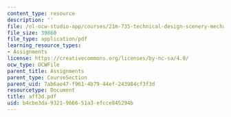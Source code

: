 ```yaml
---
content_type: resource
description: ''
file: /ol-ocw-studio-app/courses/21m-735-technical-design-scenery-mechanisms-and-special-effects-spring-2004/b4cbe3da9321966651a3efcce845294b_aff3d.pdf
file_size: 39860
file_type: application/pdf
learning_resource_types:
- Assignments
license: https://creativecommons.org/licenses/by-nc-sa/4.0/
ocw_type: OCWFile
parent_title: Assignments
parent_type: CourseSection
parent_uid: 7ab6ae47-f961-4b79-44ef-243984cf3f3d
resourcetype: Document
title: aff3d.pdf
uid: b4cbe3da-9321-9666-51a3-efcce845294b
---
```

